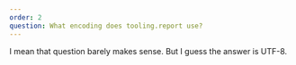 ```yaml
---
order: 2
question: What encoding does tooling.report use?
---
```


I mean that question barely makes sense. But I guess the answer is UTF-8.
